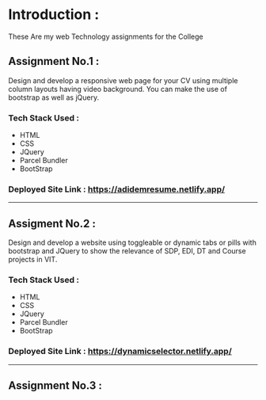 # Introduction : 
These Are my web Technology assignments for the College  

## Assignment No.1 : 
Design and develop a responsive web page for your CV using multiple column layouts having video background. You can make the use of bootstrap as well as jQuery.

### Tech Stack Used : 
- HTML
- CSS
- JQuery
- Parcel Bundler
- BootStrap

### Deployed Site Link : https://adidemresume.netlify.app/
----

## Assigment No.2 : 
Design and develop a website using toggleable or dynamic tabs or pills with bootstrap and JQuery to show the relevance of SDP, EDI, DT and Course projects in VIT.

### Tech Stack Used : 
- HTML
- CSS
- JQuery
- Parcel Bundler
- BootStrap

### Deployed Site Link : https://dynamicselector.netlify.app/
----
## Assignment No.3 : 
